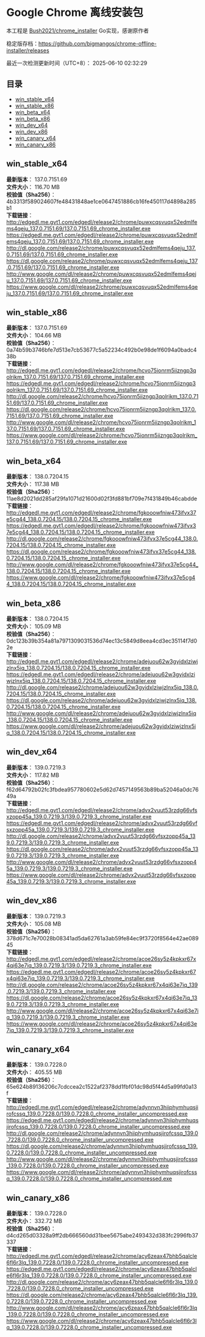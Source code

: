 # Google Chrome 离线安装包
本工程是 [Bush2021/chrome_installer](https://github.com/Bush2021/chrome_installer) Go实现，感谢原作者

稳定版存档：<https://github.com/bigmangos/chrome-offline-installer/releases>

最近一次检测更新时间（UTC+8）：
2025-06-10 02:32:29

## 目录
* [win_stable_x64](https://github.com/bigmangos/chrome-offline-installer?tab=readme-ov-file#win_stable_x64)
* [win_stable_x86](https://github.com/bigmangos/chrome-offline-installer?tab=readme-ov-file#win_stable_x86)
* [win_beta_x64](https://github.com/bigmangos/chrome-offline-installer?tab=readme-ov-file#win_beta_x64)
* [win_beta_x86](https://github.com/bigmangos/chrome-offline-installer?tab=readme-ov-file#win_beta_x86)
* [win_dev_x64](https://github.com/bigmangos/chrome-offline-installer?tab=readme-ov-file#win_dev_x64)
* [win_dev_x86](https://github.com/bigmangos/chrome-offline-installer?tab=readme-ov-file#win_dev_x86)
* [win_canary_x64](https://github.com/bigmangos/chrome-offline-installer?tab=readme-ov-file#win_canary_x64)
* [win_canary_x86](https://github.com/bigmangos/chrome-offline-installer?tab=readme-ov-file#win_canary_x86)

## win_stable_x64
**最新版本**： 137.0.7151.69  
**文件大小**： 116.70 MB  
**校验值（Sha256）**： 4b3313f589024607fe48431848ae1ce0647451886cb16fe450117d4898a285b1  
**下载链接**：
http://edgedl.me.gvt1.com/edgedl/release2/chrome/puwxcqsvuqx52edmlfems4qeju_137.0.7151.69/137.0.7151.69_chrome_installer.exe
https://edgedl.me.gvt1.com/edgedl/release2/chrome/puwxcqsvuqx52edmlfems4qeju_137.0.7151.69/137.0.7151.69_chrome_installer.exe
http://dl.google.com/release2/chrome/puwxcqsvuqx52edmlfems4qeju_137.0.7151.69/137.0.7151.69_chrome_installer.exe
https://dl.google.com/release2/chrome/puwxcqsvuqx52edmlfems4qeju_137.0.7151.69/137.0.7151.69_chrome_installer.exe
http://www.google.com/dl/release2/chrome/puwxcqsvuqx52edmlfems4qeju_137.0.7151.69/137.0.7151.69_chrome_installer.exe
https://www.google.com/dl/release2/chrome/puwxcqsvuqx52edmlfems4qeju_137.0.7151.69/137.0.7151.69_chrome_installer.exe
## win_stable_x86
**最新版本**： 137.0.7151.69  
**文件大小**： 104.66 MB  
**校验值（Sha256）**： 0a74b59b3746bfe7d513e7cb53677c5a52234c492b0e98de1f6094a0badc438b  
**下载链接**：
http://edgedl.me.gvt1.com/edgedl/release2/chrome/hcvo75ionrm5iizngp3qolrikm_137.0.7151.69/137.0.7151.69_chrome_installer.exe
https://edgedl.me.gvt1.com/edgedl/release2/chrome/hcvo75ionrm5iizngp3qolrikm_137.0.7151.69/137.0.7151.69_chrome_installer.exe
http://dl.google.com/release2/chrome/hcvo75ionrm5iizngp3qolrikm_137.0.7151.69/137.0.7151.69_chrome_installer.exe
https://dl.google.com/release2/chrome/hcvo75ionrm5iizngp3qolrikm_137.0.7151.69/137.0.7151.69_chrome_installer.exe
http://www.google.com/dl/release2/chrome/hcvo75ionrm5iizngp3qolrikm_137.0.7151.69/137.0.7151.69_chrome_installer.exe
https://www.google.com/dl/release2/chrome/hcvo75ionrm5iizngp3qolrikm_137.0.7151.69/137.0.7151.69_chrome_installer.exe
## win_beta_x64
**最新版本**： 138.0.7204.15  
**文件大小**： 117.38 MB  
**校验值（Sha256）**： 11ae8d2021dd285af29fa1071d21600d02f3fd881bf709e7f431849b46cabdde  
**下载链接**：
http://edgedl.me.gvt1.com/edgedl/release2/chrome/fgkooowfniw473ifvx37e5cg44_138.0.7204.15/138.0.7204.15_chrome_installer.exe
https://edgedl.me.gvt1.com/edgedl/release2/chrome/fgkooowfniw473ifvx37e5cg44_138.0.7204.15/138.0.7204.15_chrome_installer.exe
http://dl.google.com/release2/chrome/fgkooowfniw473ifvx37e5cg44_138.0.7204.15/138.0.7204.15_chrome_installer.exe
https://dl.google.com/release2/chrome/fgkooowfniw473ifvx37e5cg44_138.0.7204.15/138.0.7204.15_chrome_installer.exe
http://www.google.com/dl/release2/chrome/fgkooowfniw473ifvx37e5cg44_138.0.7204.15/138.0.7204.15_chrome_installer.exe
https://www.google.com/dl/release2/chrome/fgkooowfniw473ifvx37e5cg44_138.0.7204.15/138.0.7204.15_chrome_installer.exe
## win_beta_x86
**最新版本**： 138.0.7204.15  
**文件大小**： 105.09 MB  
**校验值（Sha256）**： 0dc123b39b354a81a7971309031536d74ec13c5849d8eea4cd3ec35114f7d02e  
**下载链接**：
http://edgedl.me.gvt1.com/edgedl/release2/chrome/adejuou62w3gyidxlziwjzlnx5iq_138.0.7204.15/138.0.7204.15_chrome_installer.exe
https://edgedl.me.gvt1.com/edgedl/release2/chrome/adejuou62w3gyidxlziwjzlnx5iq_138.0.7204.15/138.0.7204.15_chrome_installer.exe
http://dl.google.com/release2/chrome/adejuou62w3gyidxlziwjzlnx5iq_138.0.7204.15/138.0.7204.15_chrome_installer.exe
https://dl.google.com/release2/chrome/adejuou62w3gyidxlziwjzlnx5iq_138.0.7204.15/138.0.7204.15_chrome_installer.exe
http://www.google.com/dl/release2/chrome/adejuou62w3gyidxlziwjzlnx5iq_138.0.7204.15/138.0.7204.15_chrome_installer.exe
https://www.google.com/dl/release2/chrome/adejuou62w3gyidxlziwjzlnx5iq_138.0.7204.15/138.0.7204.15_chrome_installer.exe
## win_dev_x64
**最新版本**： 139.0.7219.3  
**文件大小**： 117.82 MB  
**校验值（Sha256）**： f62d64792b02fc3fbdea957780602e5d62d7457149563b89ba52046a0dc7649a  
**下载链接**：
http://edgedl.me.gvt1.com/edgedl/release2/chrome/advx2vuut53rzdg66vfsxzopp45a_139.0.7219.3/139.0.7219.3_chrome_installer.exe
https://edgedl.me.gvt1.com/edgedl/release2/chrome/advx2vuut53rzdg66vfsxzopp45a_139.0.7219.3/139.0.7219.3_chrome_installer.exe
http://dl.google.com/release2/chrome/advx2vuut53rzdg66vfsxzopp45a_139.0.7219.3/139.0.7219.3_chrome_installer.exe
https://dl.google.com/release2/chrome/advx2vuut53rzdg66vfsxzopp45a_139.0.7219.3/139.0.7219.3_chrome_installer.exe
http://www.google.com/dl/release2/chrome/advx2vuut53rzdg66vfsxzopp45a_139.0.7219.3/139.0.7219.3_chrome_installer.exe
https://www.google.com/dl/release2/chrome/advx2vuut53rzdg66vfsxzopp45a_139.0.7219.3/139.0.7219.3_chrome_installer.exe
## win_dev_x86
**最新版本**： 139.0.7219.3  
**文件大小**： 105.08 MB  
**校验值（Sha256）**： 378d671c7e70028b08341ad5da62761a3ab59fe84ec9f3720f8564e42ae08945  
**下载链接**：
http://edgedl.me.gvt1.com/edgedl/release2/chrome/acoe26sy5z4kpkxr67x4qi63e7iq_139.0.7219.3/139.0.7219.3_chrome_installer.exe
https://edgedl.me.gvt1.com/edgedl/release2/chrome/acoe26sy5z4kpkxr67x4qi63e7iq_139.0.7219.3/139.0.7219.3_chrome_installer.exe
http://dl.google.com/release2/chrome/acoe26sy5z4kpkxr67x4qi63e7iq_139.0.7219.3/139.0.7219.3_chrome_installer.exe
https://dl.google.com/release2/chrome/acoe26sy5z4kpkxr67x4qi63e7iq_139.0.7219.3/139.0.7219.3_chrome_installer.exe
http://www.google.com/dl/release2/chrome/acoe26sy5z4kpkxr67x4qi63e7iq_139.0.7219.3/139.0.7219.3_chrome_installer.exe
https://www.google.com/dl/release2/chrome/acoe26sy5z4kpkxr67x4qi63e7iq_139.0.7219.3/139.0.7219.3_chrome_installer.exe
## win_canary_x64
**最新版本**： 139.0.7228.0  
**文件大小**： 405.55 MB  
**校验值（Sha256）**： 65e624b89136206c7cdccea2c1522af2378dd1fbf01dc98d5f44d5a99fd0a13f  
**下载链接**：
http://edgedl.me.gvt1.com/edgedl/release2/chrome/adynnvn3hiiphymhuqsjirofcssq_139.0.7228.0/139.0.7228.0_chrome_installer_uncompressed.exe
https://edgedl.me.gvt1.com/edgedl/release2/chrome/adynnvn3hiiphymhuqsjirofcssq_139.0.7228.0/139.0.7228.0_chrome_installer_uncompressed.exe
http://dl.google.com/release2/chrome/adynnvn3hiiphymhuqsjirofcssq_139.0.7228.0/139.0.7228.0_chrome_installer_uncompressed.exe
https://dl.google.com/release2/chrome/adynnvn3hiiphymhuqsjirofcssq_139.0.7228.0/139.0.7228.0_chrome_installer_uncompressed.exe
http://www.google.com/dl/release2/chrome/adynnvn3hiiphymhuqsjirofcssq_139.0.7228.0/139.0.7228.0_chrome_installer_uncompressed.exe
https://www.google.com/dl/release2/chrome/adynnvn3hiiphymhuqsjirofcssq_139.0.7228.0/139.0.7228.0_chrome_installer_uncompressed.exe
## win_canary_x86
**最新版本**： 139.0.7228.0  
**文件大小**： 332.72 MB  
**校验值（Sha256）**： d4cd265d03328a9ff2db666560dd31bee5675abe2493432d383fc2996fb37337  
**下载链接**：
http://edgedl.me.gvt1.com/edgedl/release2/chrome/acy6zeax47bhb5qalcle6fl6r3lq_139.0.7228.0/139.0.7228.0_chrome_installer_uncompressed.exe
https://edgedl.me.gvt1.com/edgedl/release2/chrome/acy6zeax47bhb5qalcle6fl6r3lq_139.0.7228.0/139.0.7228.0_chrome_installer_uncompressed.exe
http://dl.google.com/release2/chrome/acy6zeax47bhb5qalcle6fl6r3lq_139.0.7228.0/139.0.7228.0_chrome_installer_uncompressed.exe
https://dl.google.com/release2/chrome/acy6zeax47bhb5qalcle6fl6r3lq_139.0.7228.0/139.0.7228.0_chrome_installer_uncompressed.exe
http://www.google.com/dl/release2/chrome/acy6zeax47bhb5qalcle6fl6r3lq_139.0.7228.0/139.0.7228.0_chrome_installer_uncompressed.exe
https://www.google.com/dl/release2/chrome/acy6zeax47bhb5qalcle6fl6r3lq_139.0.7228.0/139.0.7228.0_chrome_installer_uncompressed.exe
